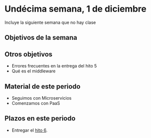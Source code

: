 # Undécima semana, 1 de diciembre

Incluye la siguiente semana que no hay clase

## Objetivos de la semana

## Otros objetivos

- Errores frecuentes en la entrega del hito 5
- Qué es el middleware

## Material de este periodo

- Seguimos con Microservicios
- Comenzamos con PaaS

## Plazos en este periodo

- Entregar
  el
  [hito 6](http://jj.github.io/IV/documentos/proyecto/6.Microservicios).
 

